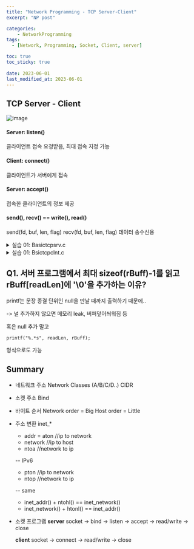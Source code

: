 ```yaml
---
title: "Network Programming - TCP Server-Client"
excerpt: "NP post"

categories:
    - NetworkProgramming
tags:
  - [Network, Programming, Socket, Client, server]

toc: true
toc_sticky: true
 
date: 2023-06-01
last_modified_at: 2023-06-01
---
```

## TCP Server - Client
![image](https://github.com/ssoxong/ssoxong.github.io/assets/112956015/8855f141-b56a-4289-8889-ce875d4b59fe)

#### Server: listen()
클라이언트 접속 요청받음, 최대 접속 지정 가능

#### Client: connect()
클라이언트가 서버에게 접속

#### Server: accept()
접속한 클라이언트의 정보 제공

#### send(), recv() == write(), read()
send(fd, buf, len, flag)
recv(fd, buf, len, flag)
데이터 송수신용

<details>
<summary>실습 01: Basictcpsrv.c</summary>
<div markdowm="1">

```c
#include <stdio.h>
#include <netinet/in.h>
#include <sys/socket.h>
#include <string.h>
#include <arpa/inet.h>
#define PORT 9001

int main()
{
	//실제 소켓
	int srvSd, clntSd;
	//소켓의 주소 구조체
	struct sockaddr_in srvAddr, clntAddr;
	int clntAddrLen, readLen;
	char rBuff[BUFSIZ];
	char wBuff[] = "I am 20 years old.";
	
	//IPv4, TCP로 소켓 생성
	srvSd = socket(AF_INET, SOCK_STREAM, 0);
	if(srvSd == -1)
	{
		printf("Socket Error\n");
		return -1;
	}	
	
	//메모리 초기화
	memset(&srvAddr, 0, sizeof(srvAddr));
	srvAddr.sin_family = AF_INET;
	//INADDR_ANY: 어느 IP든 접속 가능
	srvAddr.sin_addr.s_addr = htonl(INADDR_ANY);
	//9001
	srvAddr.sin_port = htons(PORT);

	//소켓에 주소 설정해줌 (실제 소켓 <- 소켓 주소(sockaddr))
	if(bind(srvSd, (struct sockaddr *) &srvAddr, sizeof(srvAddr)) == -1)
	{
		printf("Bind Error");
		return -1;
	}

	//최대 5개 connection 허용
	if(listen(srvSd, 5) == -1)
	{
		printf("Listen Error");
		return -1;	
	}

	clntAddrLen = sizeof(clntAddr);

	//client로부터 연결 오면 clntSd 소켓에 저장 (clntSd는 할당된 fd 숫자임)
	clntSd = accept(srvSd, (struct sockaddr*)&clntAddr, &clntAddrLen);
	if(clntSd == -1)
	{
		printf("Accept Error");
		return -1;
	}
	
	//client가 write 값 읽기
	readLen = read(clntSd, rBuff, sizeof(rBuff)-1);
	if(readLen == -1) 
	{
		printf("Read Error");
		return -1;
	}
	//개행문자 추가
	rBuff[readLen] = '\0';
	printf("Client: %s \n", rBuff);
	
	//client로 값 보내기
	write(clntSd, wBuff, sizeof(wBuff));

	//소켓 닫기
	close(clntSd);
	close(srvSd);	
	
	return 0;	
}

```
</div>
</details>

<details>
<summary>실습 01: Bsictcpclnt.c</summary>
<div markdowm="1">

```c
#include <stdio.h>
#include <netinet/in.h>
#include <sys/socket.h>
#include <string.h>
#define PORT 9001

int main()		
{		
	//서버 소켓
	int clntSd;	
	struct sockaddr_in clntAddr;	
	int clntAddrLen, readLen;	
	char wBuff[] = "How old are you?";	
	char rBuff[BUFSIZ];	
		
	//IPv4, TCP로 소켓 생성
	clntSd = socket(PF_INET, SOCK_STREAM, 0);	
	if(clntSd == -1)	
	{	
		printf("Socket Creation Error");
		return -1;
	}	
	//주소 할당
	clntAddr.sin_family = AF_INET;	
	clntAddr.sin_addr.s_addr = inet_addr("127.0.0.1");	
	clntAddr.sin_port = htons(PORT);	
	
	//server(clntSd)에 연결 요청
	if(connect(clntSd, (struct sockaddr *) &clntAddr, sizeof(clntAddr)) == -1)			
	{	
		printf("Connect Error");
		close(clntSd);
		return -1;
	}	
		
		
	//보내기
	write(clntSd, wBuff, sizeof(wBuff));	
	printf("Client: %s\n",wBuff);	
		
	//읽기
	readLen = read(clntSd, rBuff,sizeof(rBuff)-1);	
	if(readLen == -1)	
	{	
		printf("Read Error");
		return -1;
	}	
	rBuff[readLen] = '\0';

	printf("Server: %s\n", rBuff);
	
	close(clntSd);
	return 0;
}	

```
</div>
</details>

## Q1. 서버 프로그램에서 최대 sizeof(rBuff)-1를 읽고 rBuff[readLen]에 '\0'을 추가하는 이유?
printf는 문장 종결 단위인 null을 만날 때까지 출력하기 때문에..

-> 널 추가하지 않으면 메모리 leak, 버퍼덮어씌워짐 등

혹은 null 추가 말고
```
printf("%.*s", readLen, rBuff);
```
형식으로도 가능

## Summary
- 네트워크 주소
    Network Classes (A/B/C/D..)
    CIDR

- 소켓 주소
    Bind

- 바이트 순서
    Network order = Big
    Host order = Little

- 주소 변환
    inet_*
    - addr = aton //ip to network
    - network //ip to host
    - ntoa //network to ip
    
    -- IPv6
    - pton //ip to network
    - ntop //network to ip  


    -- same
    - inet_addr() + ntohl() == inet_network()
    - inet_network() + htonl() == inet_addr()

- 소켓 프로그램
    **server**
    socket -> bind -> listen -> accept -> read/write -> close
   
   
    **client**
    socket -> connect -> read/write -> close